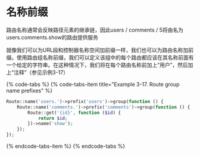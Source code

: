 # 名称前缀

路由名称通常会反映路径元素的继承链，因此users / comments / 5将由名为users.comments.show的路由提供服务

就像我们可以为URL段和控制器名称空间加前缀一样，我们也可以为路由名称加前缀。使用路由组名称前缀，我们可以定义该组中的每个路由都应该在其名称前面有一个给定的字符串。在这种情况下，我们将在每个路由名称前加上“用户”，然后加上“注释”（参见示例3-17）

{% code-tabs %}
{% code-tabs-item title="Example 3-17. Route group name prefixes" %}
```php
Route::name('users.')->prefix('users')->group(function () {
    Route::name('comments.')->prefix('comments')->group(function () {
        Route::get('{id}', function ($id) {
            return $id;
        })->name('show');
    });
});
```
{% endcode-tabs-item %}
{% endcode-tabs %}



